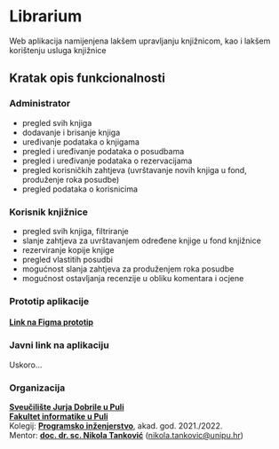 # Librarium

Web aplikacija namijenjena lakšem upravljanju knjižnicom, kao i lakšem korištenju usluga knjižnice

## Kratak opis funkcionalnosti

### Administrator

* pregled svih knjiga
* dodavanje i brisanje knjiga
* uređivanje podataka o knjigama
* pregled i uređivanje podataka o posudbama
* pregled i uređivanje podataka o rezervacijama
* pregled korisničkih zahtjeva (uvrštavanje novih knjiga u fond, produženje roka posudbe)
* pregled podataka o korisnicima

### Korisnik knjižnice

* pregled svih knjiga, filtriranje
* slanje zahtjeva za uvrštavanjem određene knjige u fond knjižnice
* rezerviranje kopije knjige
* pregled vlastitih posudbi
* mogućnost slanja zahtjeva za produženjem roka posudbe
* mogućnost ostavljanja recenzije u obliku komentara i ocjene

### Prototip aplikacije
#### [Link na Figma prototip](https://www.figma.com/proto/FDMiOCGla9YrwEDiIl3a8o/Librarium?node-id=0%3A1&scaling=contain&page-id=0%3A1&starting-point-node-id=10%3A5&show-proto-sidebar=1)

### Javni link na aplikaciju
Uskoro...
<br />

### Organizacija
[**Sveučilište Jurja Dobrile u Puli**](https://www.unipu.hr/)  
[**Fakultet informatike u Puli**](https://fipu.unipu.hr/)  
Kolegij: [**Programsko inženjerstvo**](http://ntankovic.unipu.hr/pi), akad. god. 2021./2022.  
Mentor: [**doc. dr. sc. Nikola Tanković**](https://fipu.unipu.hr/fipu/nikola.tankovic) (nikola.tankovic@unipu.hr)
